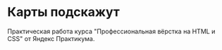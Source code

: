# Карты подскажут

Практическая работа курса "Профессиональная вёрстка на HTML и CSS" от Яндекс Практикума.

